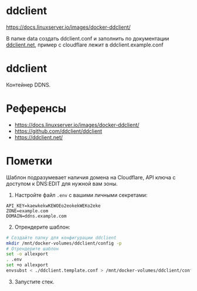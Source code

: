 # ddclient
https://docs.linuxserver.io/images/docker-ddclient/

В папке data создать ddclient.conf и заполнить по документации [ddclient.net](https://ddclient.net/), пример с cloudflare лежит в ddclient.example.conf

# ddclient

Контейнер DDNS.

# Референсы

- https://docs.linuxserver.io/images/docker-ddclient/
- https://github.com/ddclient/ddclient
- https://ddclient.net/

# Пометки

Шаблон подразумевает наличия домена на Cloudflare, API ключа с доступом к DNS:EDIT для нужной вам зоны.

1. Настройте файл `.env` с вашими личными секретами:

```env
API_KEY=kaewkekwKEWOEo2eokekWEKo2eke
ZONE=example.com
DOMAIN=ddns.example.com
```

2. Отрендерите шаблон:

```bash
# Создайте папку для конфигурации ddclient
mkdir /mnt/docker-volumes/ddclient/config -p
# Отрендерите шаблон
set -o allexport
. .env
set +o allexport
envsubst < ./ddclient.template.conf > /mnt/docker-volumes/ddclient/config/ddclient.conf
```

3. Запустите стек.